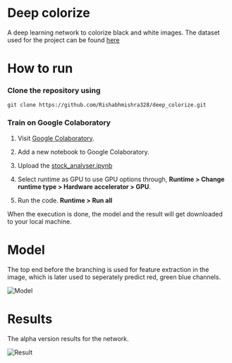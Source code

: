 # Deep colorize
A deep learning network to colorize black and white images. The dataset used for the project can be found [here](http://cvcl.mit.edu/database.htm)

# How to run
### Clone the repository using

```git clone https://github.com/Rishabhmishra328/deep_colorize.git```

### Train on Google Colaboratory

1. Visit [Google Colaboratory](https://colab.research.google.com/).

2. Add a new notebook to Google Colaboratory.

3. Upload the [stock_analyser.ipynb](https://github.com/Rishabhmishra328/deep_colorize/blob/master/Deep_Colorize.ipynb)

4. Select runtime as GPU to use GPU options through, **Runtime > Change runtime type > Hardware accelerator > GPU**.

5. Run the code. **Runtime > Run all**

When the execution is done, the model and the result will get downloaded to your local machine.

# Model

The top end before the branching is used for feature extraction in the image, which is later used to seperately predict red, green blue channels.

![Model](https://github.com/Rishabhmishra328/deep_colorize/blob/master/colorize_model.png)

# Results

The alpha version results for the network.

![Result](https://github.com/Rishabhmishra328/deep_colorize/blob/master/results.png)

